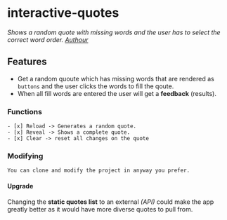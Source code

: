 # interactive-quotes 
_Shows a random quote with missing words and the user has to select the correct word order. [Authour](https://github.com/Sironi-00)_

## Features
* Get a random quoute which has missing words that are rendered as `buttons` and the user clicks the words to fill the qoute.
* When all fill words are entered the user will get a **feedback** (results).

### Functions
```
- [x] Reload -> Generates a random quote.
- [x] Reveal -> Shows a complete quote.
- [x] Clear -> reset all changes on the quote
```

### Modifying
```
You can clone and modify the project in anyway you prefer.
```

#### Upgrade
Changing the **static quotes list** to an external *(API)* could make the app greatly better as it would have more diverse quotes to pull from.
